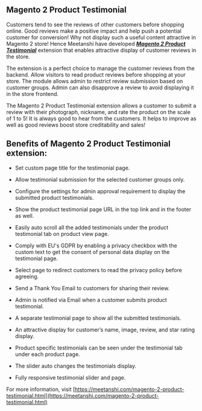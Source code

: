 ## Magento 2 Product Testimonial

Customers tend to see the reviews of other customers before shopping online. Good reviews make a positive impact and help push a potential customer for conversion! Why not display such a useful content attractive in Magento 2 store! Hence Meetanshi have developed ***[Magento 2 Product Testimonial](https://meetanshi.com/magento-2-product-testimonial.html)*** extension that enables attractive display of customer reviews in the store.


The extension is a perfect choice to manage the customer reviews from the backend. Allow visitors to read product reviews before shopping at your store. The module allows admin to restrict review submission based on customer groups. Admin can also disapprove a review to avoid displaying it in the store frontend.

The Magento 2 Product Testimonial extension allows a customer to submit a review with their photograph, nickname, and rate the product on the scale of 1 to 5! It is always good to hear from the customers. It helps to improve as well as good reviews boost store creditability and sales!

## Benefits of  Magento 2 Product Testimonial extension:

* Set custom page title for the testimonial page.

* Allow testimonial submission for the selected customer groups only.

* Configure the settings for admin approval requirement to display the submitted product testimonials.

* Show the product testimonial page URL in the top link and in the footer as well.

* Easily auto scroll all the added testimonials under the product testimonial tab on product view page.

* Comply with EU's GDPR by enabling a privacy checkbox with the custom text to get the consent of personal data display on the testimonial page.

* Select page to redirect customers to read the privacy policy before agreeing.

* Send a Thank You Email to customers for sharing their review.

* Admin is notified via Email when a customer submits product testimonial.

* A separate testimonial page to show all the submitted testimonials.

* An attractive display for customer’s name, image, review, and star rating display.

* Product specific testimonials can be seen under the testimonial tab under each product page.

* The slider auto changes the testimonials display.

* Fully responsive testimonial slider and page.

For more information, visit [https://meetanshi.com/magento-2-product-testimonial.html](https://meetanshi.com/magento-2-product-testimonial.html)



